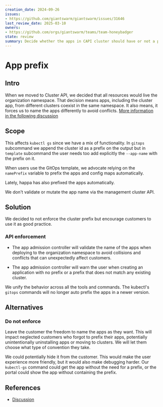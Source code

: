 ```yaml
---
creation_date: 2024-09-26
issues:
- https://github.com/giantswarm/giantswarm/issues/31646
last_review_date: 2025-03-10
owners:
- https://github.com/orgs/giantswarm/teams/team-honeybadger
state: review
summary: Decide whether the apps in CAPI cluster should have or not a prefix, and if we need to enforce it.
---
```


# App prefix

## Intro

When we moved to Cluster API, we decided that all resources would live the organization namespace. That decision means apps, including the cluster app, from different clusters coexist in the same namespace. It also means, it forces us to name the apps differently to avoid conflicts. [More information in the following discussion](https://github.com/giantswarm/workload-clusters-fleet/pull/802#issuecomment-1946218047)

## Scope

This affects `kubectl gs` since we have a mix of functionality. In `gitops` subcommand we append the cluster id as a prefix on the output but in `template` subcommand the user needs too add explicitly the `--app-name` with the prefix on it.

When users use the GitOps template, we advocate relying on the `namePrefix` variable to prefix the apps and config maps automatically.

Lately, happa has also prefixed the apps automatically.

We don't validate or mutate the app name via the management cluster API.

## Solution

We decided to not enforce the cluster prefix but encourage customers to use it as good practice.

### API enforcement

- The app admission controller will validate the name of the apps when deploying to the organization namespace to avoid collisions and conflicts that can unexpectedly affect customers.

- The app admission controller will warn the user when creating an application with no prefix or a prefix that does not match any existing cluster.

We unify the behavior across all the tools and commands. The kubectl's `gitops` commands will no longer auto prefix the apps in a newer version.

## Alternatives

### Do not enforce

Leave the customer the freedom to name the apps as they want. This will impact neglected customers who forgot to prefix their apps, potentially unintentionally uninstalling apps or moving to clusters. We will let them choose what type of convention they take.

We could potentially hide it from the customer. This would make the user experience more friendly, but it would also make debugging harder. Our `kubectl-gs` command could get the app without the need for a prefix, or the portal could show the app without containing the prefix.

## References

- [Discussion](https://github.com/giantswarm/workload-clusters-fleet/pull/802)
